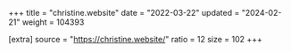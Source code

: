 +++
title = "christine.website"
date = "2022-03-22"
updated = "2024-02-21"
weight = 104393

[extra]
source = "https://christine.website/"
ratio = 12
size = 102
+++
